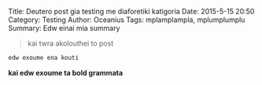 Title: Deutero post gia testing me diaforetiki katigoria 
Date: 2015-5-15 20:50
Category: Testing
Author: Oceanius
Tags: mplamplampla, mplumplumplu
Summary: Edw einai mia summary 

> kai twra akolouthei to post 

```sh
edw exoume ena kouti

```

**kai edw exoume ta bold grammata**



